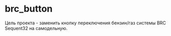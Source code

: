 # brc_button
Цель проекта - заменить кнопку переключения бензин/газ системы BRC Sequent32 на самодельную.